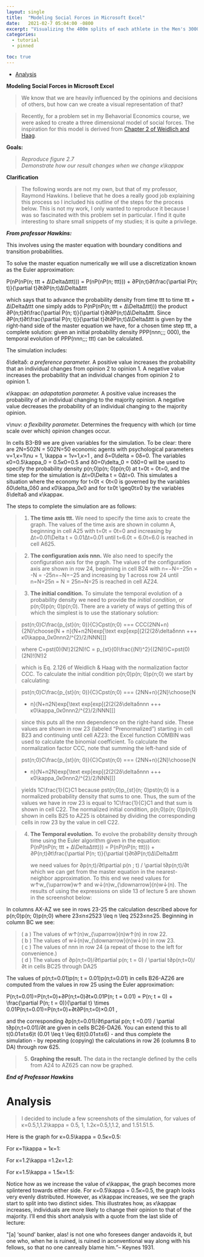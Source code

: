```yaml
---
layout: single
title:  "Modeling Social Forces in Microsoft Excel"
date:   2021-02-7 05:04:00 -0800
excerpt: "Visualizing the 400m splits of each athlete in the Men's 3000m run at the Prickly Pear Invitational."
categories: 
  - tutorial
  - pinned

toc: true
--- 
```


-   [Analysis](#analysis)

**Modeling Social Forces in Microsoft Excel**

> We know that we are heavily influenced by the opinions and decisions
> of others, but how can we create a visual representation of that?

> Recently, for a problem set in my Behavorial Economics course, we were
> asked to create a three dimensional model of social forces. The
> inspiration for this model is derived from [Chapter 2 of Weidlich and
> Haag](https://link.springer.com/chapter/10.1007/978-3-642-81789-2_2).

**Goals:**

> *Reproduce figure 2.7*\
>  *Demonstrate how our result changes when we change κ\\kappaκ*

**Clarification**

> The following words are not my own, but that of my professor, Raymond
> Hawkins. I believe that he does a really good job explaining this
> process so I included his outline of the steps for the process below.
> This is not my work, I only wanted to reproduce it because I was so
> fascinated with this problem set in particular. I find it quite
> interesting to share small snippets of my studies; it is quite a
> privilege.

***From professor Hawkins:***

This involves using the master equation with boundary conditions and
transition probabilities.

To solve the master equation numerically we will use a discretization
known as the Euler approximation:

P(nP(nP(n; ttt + Δ\\DeltaΔttt))) = P(nP(nP(n; ttt))) +
∂P(n;t)∂t\\frac{\\partial P(n; t)}{\\partial t}∂t∂P(n;t)​Δ\\DeltaΔttt

which says that to advance the probability density from time ttt to time
ttt + Δ\\DeltaΔttt one simply adds to P(nP(nP(n; ttt + Δ\\DeltaΔttt)))
the product ∂P(n;t)∂t\\frac{\\partial P(n; t)}{\\partial
t}∂t∂P(n;t)​Δ\\DeltaΔttt. Since ∂P(n;t)∂t\\frac{\\partial P(n;
t)}{\\partial t}∂t∂P(n;t)​Δ\\DeltaΔttt is given by the right-hand side
of the master equation we have, for a chosen time step ttt, a complete
solution: given an initial probability density PPP(nnn;;; 000), the
temporal evolution of PPP(nnn;;; ttt) can be calculated.

The simulation includes:

δ\\deltaδ: *a preference parameter.* A positive value increases the
probability that an individual changes from opinion 2 to opinion 1. A
negative value increases the probability that an individual changes from
opinion 2 to opinion 1.

κ\\kappaκ: *an adapatation parameter.* A positive value increases the
probability of an individual changing to the majority opinion. A
negative value decreases the probability of an individual changing to
the majority opinion.

ν\\nuν: *a flexibility parameter.* Determines the frequency with which
(or time scale over which) opinion changes occur.

In cells B3-B9 we are given variables for the simulation. To be clear:
there are 2N=502N = 502N=50 economic agents with psychological
parameters ν=1,κ=1\\nu = 1, \\kappa = 1ν=1,κ=1 , and δ=0\\delta = 0δ=0.
The variables κ0=0.5\\kappa\_0 = 0.5κ0​=0.5 and δ0=0\\delta\_0 = 0δ0​=0
will be used to specify the probability density p(n;0)p(n; 0)p(n;0) at
t=0t = 0t=0, and the time step for the simulation is Δt=0\\Delta t =
0Δt=0. This simulates a situation where the economy for t\<0t \< 0t\<0
is governed by the variables δ0\\delta\_0δ0​ and κ0\\kappa\_0κ0​ and for
t≥0t \\geq0t≥0 by the variables δ\\deltaδ and κ\\kappaκ.

The steps to complete the simulation are as follows:

> 1.  **The time axis ttt.** We need to specify the time axis to create
>     the graph. The values of the time axis are shown in column A,
>     beginning in cell A25 with t=0t = 0t=0 and increasing by
>     Δt=0.01\\Delta t = 0.01Δt=0.01 until t=6.0t = 6.0t=6.0 is reached
>     in cell A625.

> 2.  **The configuration axis nnn.** We also need to specify the
>     configuration axis for the graph. The values of the configuration
>     axis are shown in row 24, beginning in cell B24 with n=−N=−25n =
>     -N = -25n=−N=−25 and increasing by 1 across row 24 until n=N=25n =
>     N = 25n=N=25 is reached in cell AZ24.

> 3.  **The initial condition.** To simulate the temporal evolution of a
>     probability density we need to provide the *initial condition*, or
>     p(n;0)p(n; 0)p(n;0). There are a variety of ways of getting this
>     of which the simplest is to use the stationary solution:

> pst(n;0)C\\frac{p\_{st}(n; 0)}{C}Cpst​(n;0)​ ===
> CCC(2NN+n){2N}\\choose{N + n}(N+n2N​)exp[\\text
> exp[exp[(2(2(2δ\\deltaδnnn +++ κ0\\kappa\_0κ0​nnn2/\^{2}/2/NNN]]]

> where C=pst(0)(N!)2(2N)!C =
> p\_{st}(0)\\frac{(N!)\^2}{(2N)!}C=pst​(0)(2N)!(N!)2​

> which is Eq. 2.126 of Weidlich & Haag with the normalization factor
> CCC. To calculate the initial condition p(n;0)p(n; 0)p(n;0) we start
> by calculating:

> pst(n;0)C\\frac{p\_{st}(n; 0)}{C}Cpst​(n;0)​ === (2NN+n){2N}\\choose{N
> + n}(N+n2N​)exp[\\text exp[exp[(2(2(2δ\\deltaδnnn +++
> κ0\\kappa\_0κ0​nnn2/\^{2}/2/NNN]]]

> since this puts all the nnn dependence on the right-hand side. These
> values are shown in row 23 (labeled “Prenormalized”) starting in cell
> B23 and continuing until cell AZ23: the Excel function COMBIN was used
> to calculate the binomial coefficient. To calculate the normalization
> factor CCC, note that summing the left-hand side of

> pst(n;0)C\\frac{p\_{st}(n; 0)}{C}Cpst​(n;0)​ === (2NN+n){2N}\\choose{N
> + n}(N+n2N​)exp[\\text exp[exp[(2(2(2δ\\deltaδnnn +++
> κ0\\kappa\_0κ0​nnn2/\^{2}/2/NNN]]]

> yields 1C\\frac{1}{C}C1​ because pst(n;0)p\_{st}(n; 0)pst​(n;0) is a
> normalized probability density that sums to one. Thus, the sum of the
> values we have in row 23 is equal to 1C\\frac{1}{C}C1​ and that sum is
> shown in cell C22. The normalized initial condition, p(n;0)p(n;
> 0)p(n;0) shown in cells B25 to AZ25 is obtained by dividing the
> corresponding cells in row 23 by the value in cell C22.

> 4.  **The Temporal evolution.** To evolve the probability density
>     through time using the Euler algorithm given in the equation:\
>      P(nP(nP(n; ttt + Δ\\DeltaΔttt))) = P(nP(nP(n; ttt))) +
>     ∂P(n;t)∂t\\frac{\\partial P(n; t)}{\\partial
>     t}∂t∂P(n;t)​Δ\\DeltaΔttt
>
>     we need values for ∂p(n;t)/∂t\\partial p(n ; t) / \\partial
>     t∂p(n;t)/∂t which we can get from the master equation in the
>     nearest-neighbor approximation. To this end we need values for
>     w↑w\_{\\uparrow}w↑​ and w↓(n)w\_{\\downarrow}(n)w↓​(n). The
>     results of using the expressions on slide 13 of lecture 5 are
>     shown in the screenshot below:
>
In columns AX-AZ we see in rows 23-25 the calculation described above
for p(n;0)p(n; 0)p(n;0) where 23≤n≤2523 \\leq n \\leq 2523≤n≤25.
Beginning in column BC we see:

> ( a ) The values of w↑(n)w\_{\\uparrow}(n)w↑​(n) in row 22.\
>  ( b ) The values of w↓(n)w\_{\\downarrow}(n)w↓​(n) in row 23.\
>  ( c ) The values of nnn in row 24 (a repeat of those to the left for
> convenience.)\
>  ( d ) The values of ∂p(n;t=0)/∂t\\partial p(n; t = 0) / \\partial
> t∂p(n;t=0)/∂t in cells BC25 through DA25

The values of p(n;t=0.01)p(n; t = 0.01)p(n;t=0.01) in cells B26-AZ26 are
computed from the values in row 25 using the Euler approximation:

P(n;t=0.01)=P(n;t=0)+∂P(n;t=0)∂t×0.01P(n; t = 0.01) = P(n; t = 0) +
\\frac{\\partial P(n; t = 0)}{\\partial t} \\times
0.01P(n;t=0.01)=P(n;t=0)+∂t∂P(n;t=0)​×0.01 ,

and the corresponding ∂p(n;t=0.01)/∂t\\partial p(n; t =0.01) / \\partial
t∂p(n;t=0.01)/∂t are given in cells BC26-DA26. You can extend this to
all t(0.01≤t≤6)t (0.01 \\leq t \\leq 6)t(0.01≤t≤6) - and thus complete
the simulation - by repeating (copying) the calculations in row 26
(columns B to DA) through row 625.

> 5.  **Graphing the result.** The data in the rectangle defined by the
>     cells from A24 to AZ625 can now be graphed.

***End of Professor Hawkins***

Analysis
========

> I decided to include a few screenshots of the simulation, for values
> of κ=0.5,1,1.2\\kappa = 0.5, 1, 1.2κ=0.5,1,1.2, and 1.51.51.5.

Here is the graph for κ=0.5\\kappa = 0.5κ=0.5:

For κ=1\\kappa = 1κ=1:

For κ=1.2\\kappa =1.2κ=1.2:

For κ=1.5\\kappa = 1.5κ=1.5:

Notice how as we increase the value of κ\\kappaκ, the graph becomes more
splintered towards either side. For κ=0.5\\kappa = 0.5κ=0.5, the graph
looks very evenly distributed. However, as κ\\kappaκ increases, we see
the graph start to split into two distinct sides. This illustrates how,
as κ\\kappaκ increases, individuals are more likely to change their
opinion to that of the majority. I’ll end this short analysis with a
quote from the last slide of lecture:

"[a] ‘sound’ banker, alas! is not one who foresees danger andavoids it,
but one who, when he is ruined, is ruined in aconventional way along
with his fellows, so that no one canreally blame him.”– Keynes 1931.
